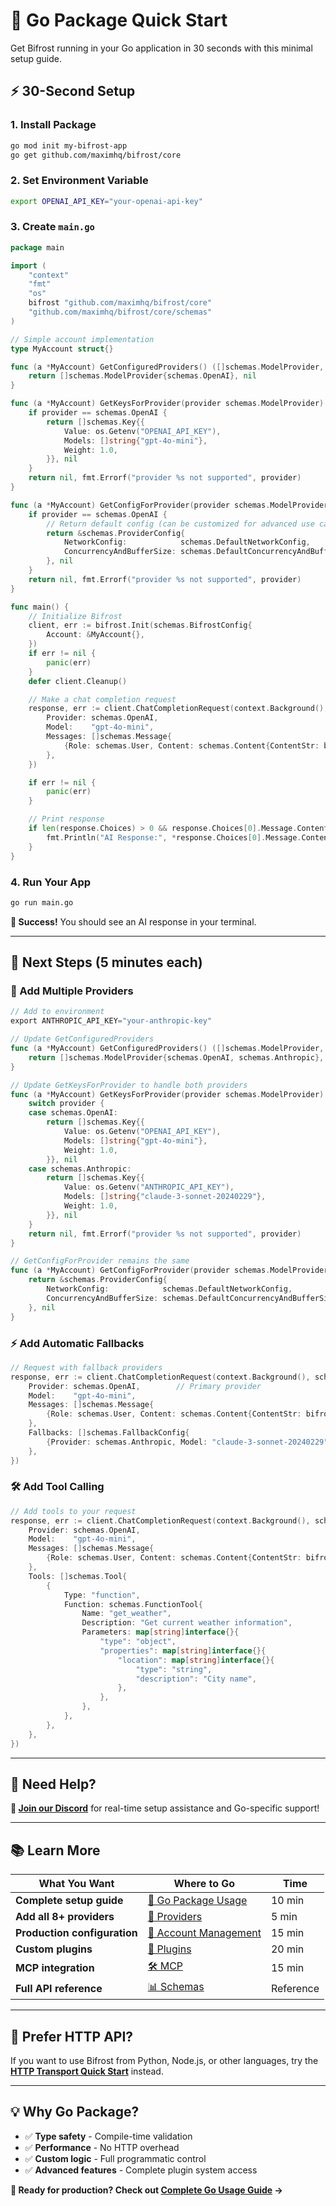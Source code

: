 # 🔧 Go Package Quick Start

Get Bifrost running in your Go application in 30 seconds with this minimal setup guide.

## ⚡ 30-Second Setup

### 1. Install Package

```bash
go mod init my-bifrost-app
go get github.com/maximhq/bifrost/core
```

### 2. Set Environment Variable

```bash
export OPENAI_API_KEY="your-openai-api-key"
```

### 3. Create `main.go`

```go
package main

import (
    "context"
    "fmt"
    "os"
    bifrost "github.com/maximhq/bifrost/core"
    "github.com/maximhq/bifrost/core/schemas"
)

// Simple account implementation
type MyAccount struct{}

func (a *MyAccount) GetConfiguredProviders() ([]schemas.ModelProvider, error) {
    return []schemas.ModelProvider{schemas.OpenAI}, nil
}

func (a *MyAccount) GetKeysForProvider(provider schemas.ModelProvider) ([]schemas.Key, error) {
    if provider == schemas.OpenAI {
        return []schemas.Key{{
            Value: os.Getenv("OPENAI_API_KEY"),
            Models: []string{"gpt-4o-mini"},
            Weight: 1.0,
        }}, nil
    }
    return nil, fmt.Errorf("provider %s not supported", provider)
}

func (a *MyAccount) GetConfigForProvider(provider schemas.ModelProvider) (*schemas.ProviderConfig, error) {
    if provider == schemas.OpenAI {
        // Return default config (can be customized for advanced use cases)
        return &schemas.ProviderConfig{
            NetworkConfig:            schemas.DefaultNetworkConfig,
            ConcurrencyAndBufferSize: schemas.DefaultConcurrencyAndBufferSize,
        }, nil
    }
    return nil, fmt.Errorf("provider %s not supported", provider)
}

func main() {
    // Initialize Bifrost
    client, err := bifrost.Init(schemas.BifrostConfig{
        Account: &MyAccount{},
    })
    if err != nil {
        panic(err)
    }
    defer client.Cleanup()

    // Make a chat completion request
    response, err := client.ChatCompletionRequest(context.Background(), schemas.ChatCompletionRequest{
        Provider: schemas.OpenAI,
        Model:    "gpt-4o-mini",
        Messages: []schemas.Message{
            {Role: schemas.User, Content: schemas.Content{ContentStr: bifrost.Ptr("Hello, Bifrost!")}},
        },
    })

    if err != nil {
        panic(err)
    }

    // Print response
    if len(response.Choices) > 0 && response.Choices[0].Message.Content.ContentStr != nil {
        fmt.Println("AI Response:", *response.Choices[0].Message.Content.ContentStr)
    }
}
```

### 4. Run Your App

```bash
go run main.go
```

**🎉 Success!** You should see an AI response in your terminal.

---

## 🚀 Next Steps (5 minutes each)

### **🔄 Add Multiple Providers**

```go
// Add to environment
export ANTHROPIC_API_KEY="your-anthropic-key"

// Update GetConfiguredProviders
func (a *MyAccount) GetConfiguredProviders() ([]schemas.ModelProvider, error) {
    return []schemas.ModelProvider{schemas.OpenAI, schemas.Anthropic}, nil
}

// Update GetKeysForProvider to handle both providers
func (a *MyAccount) GetKeysForProvider(provider schemas.ModelProvider) ([]schemas.Key, error) {
    switch provider {
    case schemas.OpenAI:
        return []schemas.Key{{
            Value: os.Getenv("OPENAI_API_KEY"),
            Models: []string{"gpt-4o-mini"},
            Weight: 1.0,
        }}, nil
    case schemas.Anthropic:
        return []schemas.Key{{
            Value: os.Getenv("ANTHROPIC_API_KEY"),
            Models: []string{"claude-3-sonnet-20240229"},
            Weight: 1.0,
        }}, nil
    }
    return nil, fmt.Errorf("provider %s not supported", provider)
}

// GetConfigForProvider remains the same
func (a *MyAccount) GetConfigForProvider(provider schemas.ModelProvider) (*schemas.ProviderConfig, error) {
    return &schemas.ProviderConfig{
        NetworkConfig:            schemas.DefaultNetworkConfig,
        ConcurrencyAndBufferSize: schemas.DefaultConcurrencyAndBufferSize,
    }, nil
}
```

### **⚡ Add Automatic Fallbacks**

```go
// Request with fallback providers
response, err := client.ChatCompletionRequest(context.Background(), schemas.ChatCompletionRequest{
    Provider: schemas.OpenAI,        // Primary provider
    Model:    "gpt-4o-mini",
    Messages: []schemas.Message{
        {Role: schemas.User, Content: schemas.Content{ContentStr: bifrost.Ptr("Hello!")}},
    },
    Fallbacks: []schemas.FallbackConfig{
        {Provider: schemas.Anthropic, Model: "claude-3-sonnet-20240229"},
    },
})
```

### **🛠️ Add Tool Calling**

```go
// Add tools to your request
response, err := client.ChatCompletionRequest(context.Background(), schemas.ChatCompletionRequest{
    Provider: schemas.OpenAI,
    Model:    "gpt-4o-mini",
    Messages: []schemas.Message{
        {Role: schemas.User, Content: schemas.Content{ContentStr: bifrost.Ptr("What's the weather?")}},
    },
    Tools: []schemas.Tool{
        {
            Type: "function",
            Function: schemas.FunctionTool{
                Name: "get_weather",
                Description: "Get current weather information",
                Parameters: map[string]interface{}{
                    "type": "object",
                    "properties": map[string]interface{}{
                        "location": map[string]interface{}{
                            "type": "string",
                            "description": "City name",
                        },
                    },
                },
            },
        },
    },
})
```

---

## 💬 Need Help?

**🔗 [Join our Discord](https://discord.gg/qPaAuTCv)** for real-time setup assistance and Go-specific support!

---

## 📚 Learn More

| What You Want                | Where to Go                                             | Time      |
| ---------------------------- | ------------------------------------------------------- | --------- |
| **Complete setup guide**     | [📖 Go Package Usage](../usage/go-package/)             | 10 min    |
| **Add all 8+ providers**     | [🔗 Providers](../providers.md)                         | 5 min     |
| **Production configuration** | [👤 Account Management](../usage/go-package/account.md) | 15 min    |
| **Custom plugins**           | [🔌 Plugins](../usage/go-package/plugins.md)            | 20 min    |
| **MCP integration**          | [🛠️ MCP](../usage/go-package/mcp.md)                    | 15 min    |
| **Full API reference**       | [📊 Schemas](../usage/go-package/schemas.md)            | Reference |

---

## 🔄 Prefer HTTP API?

If you want to use Bifrost from Python, Node.js, or other languages, try the **[HTTP Transport Quick Start](http-transport.md)** instead.

---

## 💡 Why Go Package?

- ✅ **Type safety** - Compile-time validation
- ✅ **Performance** - No HTTP overhead
- ✅ **Custom logic** - Full programmatic control
- ✅ **Advanced features** - Complete plugin system access

**🎯 Ready for production? Check out [Complete Go Usage Guide](../usage/go-package/) →**
